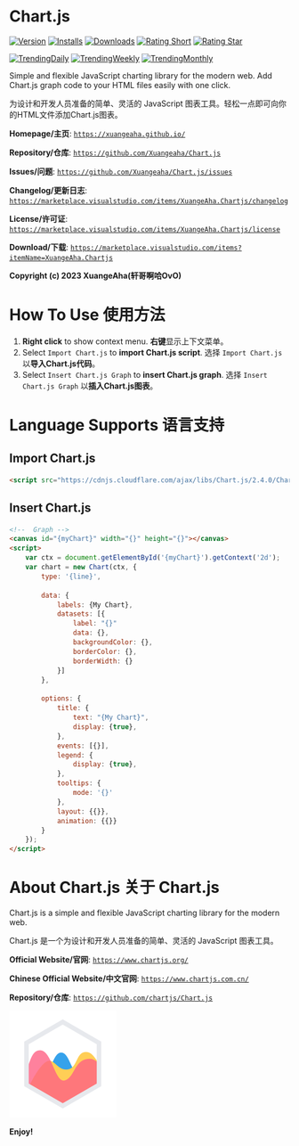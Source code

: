 # Chart.js

[![Version](https://vsmarketplacebadges.dev/version/xuangeaha.chartjs.svg?&colorB=orange)](https://marketplace.visualstudio.com/items?itemName=xuangeaha.chartjs) [![Installs](https://vsmarketplacebadges.dev/installs/xuangeaha.chartjs.svg)](https://marketplace.visualstudio.com/items?itemName=xuangeaha.chartjs) [![Downloads](https://vsmarketplacebadges.dev/downloads/xuangeaha.chartjs.svg)](https://marketplace.visualstudio.com/items?itemName=xuangeaha.chartjs) [![Rating Short](https://vsmarketplacebadges.dev/rating-short/xuangeaha.chartjs.svg)](https://marketplace.visualstudio.com/items?itemName=xuangeaha.chartjs) [![Rating Star](https://vsmarketplacebadges.dev/rating-star/xuangeaha.chartjs.svg)](https://marketplace.visualstudio.com/items?itemName=xuangeaha.chartjs)

[![TrendingDaily](https://vsmarketplacebadges.dev/trending-daily/xuangeaha.chartjs.svg?&colorB=blue)](https://marketplace.visualstudio.com/items?itemName=xuangeaha.chartjs) [![TrendingWeekly](https://vsmarketplacebadges.dev/trending-weekly/xuangeaha.chartjs.svg?&colorB=blue)](https://marketplace.visualstudio.com/items?itemName=xuangeaha.chartjs) [![TrendingMonthly](https://vsmarketplacebadges.dev/trending-monthly/xuangeaha.chartjs.svg?&colorB=blue)](https://marketplace.visualstudio.com/items?itemName=xuangeaha.chartjs)

Simple and flexible JavaScript charting library for the modern web. Add Chart.js graph code to your HTML files easily with one click.

为设计和开发人员准备的简单、灵活的 JavaScript 图表工具。轻松一点即可向你的HTML文件添加Chart.js图表。

**Homepage/主页**: [`https://xuangeaha.github.io/`](https://xuangeaha.github.io/)

**Repository/仓库**: [`https://github.com/Xuangeaha/Chart.js`](https://github.com/Xuangeaha/Chart.js)

**Issues/问题**: [`https://github.com/Xuangeaha/Chart.js/issues`](https://github.com/Xuangeaha/Chart.js/issues)

**Changelog/更新日志**: [`https://marketplace.visualstudio.com/items/XuangeAha.Chartjs/changelog`](https://marketplace.visualstudio.com/items/XuangeAha.Chartjs/changelog)

**License/许可证**: [`https://marketplace.visualstudio.com/items/XuangeAha.Chartjs/license`](https://marketplace.visualstudio.com/items/XuangeAha.Chartjs/license)

**Download/下载**: [`https://marketplace.visualstudio.com/items?itemName=XuangeAha.Chartjs`](https://marketplace.visualstudio.com/items?itemName=XuangeAha.Chartjs)

**Copyright (c) 2023 XuangeAha(轩哥啊哈OvO)**

# How To Use 使用方法

1. **Right click** to show context menu. **右键**显示上下文菜单。
2. Select `Import Chart.js` to **import Chart.js script**. 选择 `Import Chart.js` 以**导入Chart.js代码**。
3. Select `Insert Chart.js Graph` to **insert Chart.js graph**. 选择 `Insert Chart.js Graph` 以**插入Chart.js图表**。

# Language Supports 语言支持

## Import Chart.js

```html
<script src="https://cdnjs.cloudflare.com/ajax/libs/Chart.js/2.4.0/Chart.min.js"></script>
```

## Insert Chart.js

```html
<!--  Graph -->
<canvas id="{myChart}" width="{}" height="{}"></canvas>
<script>
    var ctx = document.getElementById('{myChart}').getContext('2d');
    var chart = new Chart(ctx, {
        type: '{line}',

        data: {
            labels: {My Chart},
            datasets: [{
                label: "{}"
                data: {},
                backgroundColor: {},
                borderColor: {},
                borderWidth: {}
            }]
        },

        options: {
            title: {
                text: "{My Chart}",
                display: {true},
            },
            events: [{}],
            legend: {
                display: {true},
            },
            tooltips: {
                mode: '{}'
            },
            layout: {{}},
            animation: {{}}
        }
    });
</script>
```

# About Chart.js 关于 Chart.js


Chart.js is a simple and flexible JavaScript charting library for the modern web.

Chart.js 是一个为设计和开发人员准备的简单、灵活的 JavaScript 图表工具。

**Official Website/官网**: [`https://www.chartjs.org/`](https://www.chartjs.org)

**Chinese Official Website/中文官网**: [`https://www.chartjs.com.cn/`](https://www.chartjs.com.cn/)

**Repository/仓库**: [`https://github.com/chartjs/Chart.js`](https://github.com/chartjs/Chart.js)

![Chart.js](logo.png)

**Enjoy!**
